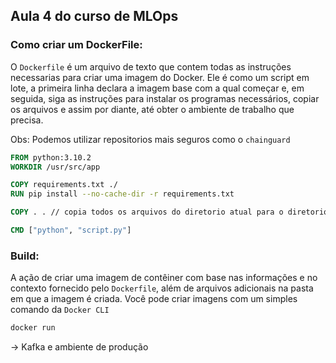 ## Aula 4 do curso de MLOps

### Como criar um DockerFile:

O `Dockerfile` é um arquivo de texto que contem todas as instruções necessarias para criar uma imagem do Docker. Ele é
como um script em lote, a primeira linha declara a imagem base com a qual começar e, em seguida, siga as instruções para
instalar os programas necessários, copiar os arquivos e assim por diante, até obter o ambiente de trabalho que precisa.

Obs: Podemos utilizar repositorios mais seguros como o `chainguard`

```Dockerfile
FROM python:3.10.2
WORKDIR /usr/src/app

COPY requirements.txt ./
RUN pip install --no-cache-dir -r requirements.txt

COPY . . // copia todos os arquivos do diretorio atual para o diretorio de trabalho

CMD ["python", "script.py"]
```

### Build:

A ação de criar uma imagem de contêiner com base nas informações e no contexto fornecido pelo `Dockerfile`, além de
arquivos adicionais na pasta em que a imagem é criada. Você pode criar imagens com um simples comando da `Docker CLI`

```bash
docker run
```

-> Kafka e ambiente de produção
